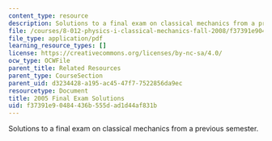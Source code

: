 ```yaml
---
content_type: resource
description: Solutions to a final exam on classical mechanics from a previous semester.
file: /courses/8-012-physics-i-classical-mechanics-fall-2008/f37391e90484436b555dad1d44af831b_final_f05sol.pdf
file_type: application/pdf
learning_resource_types: []
license: https://creativecommons.org/licenses/by-nc-sa/4.0/
ocw_type: OCWFile
parent_title: Related Resources
parent_type: CourseSection
parent_uid: d3234428-a195-ac45-47f7-7522856da9ec
resourcetype: Document
title: 2005 Final Exam Solutions
uid: f37391e9-0484-436b-555d-ad1d44af831b
---
```

Solutions to a final exam on classical mechanics from a previous semester.